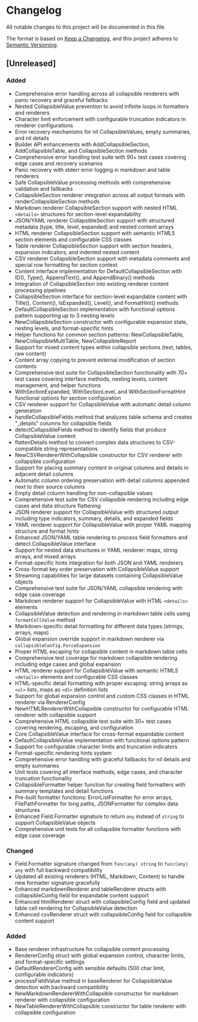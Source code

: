 # Changelog

All notable changes to this project will be documented in this file.

The format is based on [Keep a Changelog](https://keepachangelog.com/en/1.0.0/),
and this project adheres to [Semantic Versioning](https://semver.org/spec/v2.0.0.html).

## [Unreleased]

### Added
- Comprehensive error handling across all collapsible renderers with panic recovery and graceful fallbacks
- Nested CollapsibleValue prevention to avoid infinite loops in formatters and renderers  
- Character limit enforcement with configurable truncation indicators in renderer configurations
- Error recovery mechanisms for nil CollapsibleValues, empty summaries, and nil details
- Builder API enhancements with AddCollapsibleSection, AddCollapsibleTable, and CollapsibleSection methods
- Comprehensive error handling test suite with 90+ test cases covering edge cases and recovery scenarios
- Panic recovery with stderr error logging in markdown and table renderers
- Safe CollapsibleValue processing methods with comprehensive validation and fallbacks
- CollapsibleSection renderer integration across all output formats with renderCollapsibleSection methods
- Markdown renderer CollapsibleSection support with nested HTML `<details>` structures for section-level expandability
- JSON/YAML renderer CollapsibleSection support with structured metadata (type, title, level, expanded) and nested content arrays
- HTML renderer CollapsibleSection support with semantic HTML5 section elements and configurable CSS classes
- Table renderer CollapsibleSection support with section headers, expansion indicators, and indented nested content
- CSV renderer CollapsibleSection support with metadata comments and special row formatting for section context
- Content interface implementation for DefaultCollapsibleSection with ID(), Type(), AppendText(), and AppendBinary() methods
- Integration of CollapsibleSection into existing renderer content processing pipelines
- CollapsibleSection interface for section-level expandable content with Title(), Content(), IsExpanded(), Level(), and FormatHint() methods
- DefaultCollapsibleSection implementation with functional options pattern supporting up to 3 nesting levels
- NewCollapsibleSection constructor with configurable expansion state, nesting levels, and format-specific hints
- Helper functions for common section patterns: NewCollapsibleTable, NewCollapsibleMultiTable, NewCollapsibleReport
- Support for mixed content types within collapsible sections (text, tables, raw content)
- Content array copying to prevent external modification of section contents
- Comprehensive test suite for CollapsibleSection functionality with 70+ test cases covering interface methods, nesting levels, content management, and helper functions
- WithSectionExpanded, WithSectionLevel, and WithSectionFormatHint functional options for section configuration
- CSV renderer support for CollapsibleValue with automatic detail column generation
- handleCollapsibleFields method that analyzes table schema and creates "_details" columns for collapsible fields
- detectCollapsibleFields method to identify fields that produce CollapsibleValue content
- flattenDetails method to convert complex data structures to CSV-compatible string representations
- NewCSVRendererWithCollapsible constructor for CSV renderer with collapsible configuration
- Support for placing summary content in original columns and details in adjacent detail columns
- Automatic column ordering preservation with detail columns appended next to their source columns
- Empty detail column handling for non-collapsible values
- Comprehensive test suite for CSV collapsible rendering including edge cases and data structure flattening
- JSON renderer support for CollapsibleValue with structured output including type indicators, summary, details, and expanded fields
- YAML renderer support for CollapsibleValue with proper YAML mapping structure and format hints
- Enhanced JSON/YAML table rendering to process field formatters and detect CollapsibleValue interface
- Support for nested data structures in YAML renderer: maps, string arrays, and mixed arrays
- Format-specific hints integration for both JSON and YAML renderers
- Cross-format key order preservation with CollapsibleValue support
- Streaming capabilities for large datasets containing CollapsibleValue objects
- Comprehensive test suite for JSON/YAML collapsible rendering with edge case coverage
- Markdown renderer support for CollapsibleValue with HTML `<details>` elements
- CollapsibleValue detection and rendering in markdown table cells using `formatCellValue` method
- Markdown-specific detail formatting for different data types (strings, arrays, maps)
- Global expansion override support in markdown renderer via `collapsibleConfig.ForceExpansion`
- Proper HTML escaping for collapsible content in markdown table cells
- Comprehensive test coverage for markdown collapsible rendering including edge cases and global expansion
- HTML renderer support for CollapsibleValue with semantic HTML5 `<details>` elements and configurable CSS classes
- HTML-specific detail formatting with proper escaping: string arrays as `<ul>` lists, maps as `<dl>` definition lists
- Support for global expansion control and custom CSS classes in HTML renderer via RendererConfig
- NewHTMLRendererWithCollapsible constructor for configurable HTML renderer with collapsible support
- Comprehensive HTML collapsible test suite with 30+ test cases covering rendering, escaping, and configuration
- Core CollapsibleValue interface for cross-format expandable content
- DefaultCollapsibleValue implementation with functional options pattern
- Support for configurable character limits and truncation indicators
- Format-specific rendering hints system
- Comprehensive error handling with graceful fallbacks for nil details and empty summaries
- Unit tests covering all interface methods, edge cases, and character truncation functionality
- CollapsibleFormatter helper function for creating field formatters with summary templates and detail functions
- Pre-built formatter functions: ErrorListFormatter for error arrays, FilePathFormatter for long paths, JSONFormatter for complex data structures
- Enhanced Field.Formatter signature to return `any` instead of `string` to support CollapsibleValue objects
- Comprehensive unit tests for all collapsible formatter functions with edge case coverage

### Changed
- Field.Formatter signature changed from `func(any) string` to `func(any) any` with full backward compatibility
- Updated all existing renderers (HTML, Markdown, Content) to handle new formatter signature gracefully
- Enhanced markdownRenderer and tableRenderer structs with collapsibleConfig field for expandable content support
- Enhanced htmlRenderer struct with collapsibleConfig field and updated table cell rendering for CollapsibleValue detection
- Enhanced csvRenderer struct with collapsibleConfig field for collapsible content support

### Added
- Base renderer infrastructure for collapsible content processing
- RendererConfig struct with global expansion control, character limits, and format-specific settings
- DefaultRendererConfig with sensible defaults (500 char limit, configurable indicators)
- processFieldValue method in baseRenderer for CollapsibleValue detection with backward compatibility
- NewMarkdownRendererWithCollapsible constructor for markdown renderer with collapsible configuration
- NewTableRendererWithCollapsible constructor for table renderer with collapsible configuration